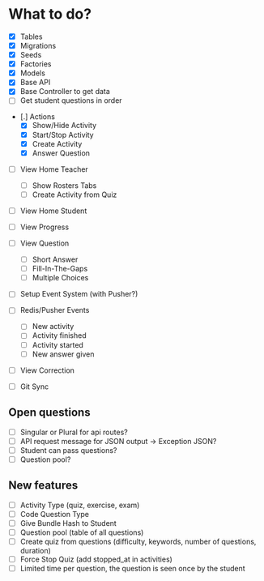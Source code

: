 # What to do?

- [x] Tables
- [x] Migrations
- [x] Seeds
- [x] Factories  
- [x] Models 
- [x] Base API
- [x] Base Controller to get data
- [ ] Get student questions in order
- [.] Actions
  - [x] Show/Hide Activity
  - [x] Start/Stop Activity
  - [x] Create Activity
  - [x] Answer Question
- [ ] View Home Teacher
  - [ ] Show Rosters Tabs
  - [ ] Create Activity from Quiz
- [ ] View Home Student
- [ ] View Progress
- [ ] View Question
  - [ ] Short Answer
  - [ ] Fill-In-The-Gaps
  - [ ] Multiple Choices
- [ ] Setup Event System (with Pusher?)
- [ ] Redis/Pusher Events
  - [ ] New activity
  - [ ] Activity finished
  - [ ] Activity started
  - [ ] New answer given
- [ ] View Correction

- [ ] Git Sync

## Open questions

- [ ] Singular or Plural for api routes?
- [ ] API request message for JSON output -> Exception JSON?
- [ ] Student can pass questions?
- [ ] Question pool?

## New features

- [ ] Activity Type (quiz, exercise, exam)
- [ ] Code Question Type
- [ ] Give Bundle Hash to Student
- [ ] Question pool (table of all questions)
- [ ] Create quiz from questions (difficulty, keywords, number of questions, duration)
- [ ] Force Stop Quiz (add stopped_at in activities)
- [ ] Limited time per question, the question is seen once by the student
